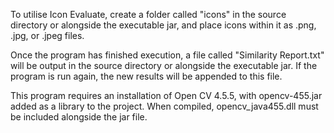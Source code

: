 To utilise Icon Evaluate, create a folder called "icons" in the source directory or alongside the executable jar, and place icons within it as .png, .jpg, or .jpeg files.

Once the program has finished execution, a file called "Similarity Report.txt" will be output in the source directory or alongside the executable jar.
If the program is run again, the new results will be appended to this file.

This program requires an installation of Open CV 4.5.5, with opencv-455.jar added as a library to the project. When compiled, opencv_java455.dll must be included alongside the jar file.
